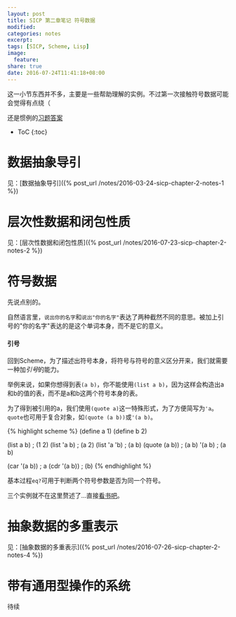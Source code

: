 ```yaml
---
layout: post
title: SICP 第二章笔记 符号数据
modified:
categories: notes
excerpt:
tags: [SICP, Scheme, Lisp]
image:
  feature:
share: true
date: 2016-07-24T11:41:18+08:00
---
```


这一小节东西并不多，主要是一些帮助理解的实例。不过第一次接触符号数据可能会觉得有点绕（

还是惯例的[习题答案](https://github.com/hrl/SICP/tree/master/ch2)

* ToC
{:toc}

# 数据抽象导引

见：[数据抽象导引]({% post_url /notes/2016-03-24-sicp-chapter-2-notes-1 %})

# 层次性数据和闭包性质

见：[层次性数据和闭包性质]({% post_url /notes/2016-07-23-sicp-chapter-2-notes-2 %})

# 符号数据

先说点别的。

自然语言里，`说出你的名字`和`说出"你的名字"`表达了两种截然不同的意思。被加上引号的"你的名字"表达的是这个单词本身，而不是它的意义。

#### 引号

回到Scheme，为了描述出符号本身，将符号与符号的意义区分开来，我们就需要一种加*引号*的能力。

举例来说，如果你想得到表`(a b)`，你不能使用`(list a b)`，因为这样会构造出a和b的值的表，而不是a和b这两个符号本身的表。

为了得到被引用的a，我们使用`(quote a)`这一特殊形式，为了方便简写为`'a`。`quote`也可用于复合对象，如`(quote (a b))`或`'(a b)`。

{% highlight scheme %}
(define a 1)
(define b 2)

(list a b)    ; (1 2)
(list 'a b)   ; (a 2)
(list 'a 'b)  ; (a b)
(quote (a b)) ; (a b)
'(a b)        ; (a b)

(car '(a b)) ; a
(cdr '(a b)) ; (b)
{% endhighlight %}

基本过程`eq?`可用于判断两个符号参数是否为同一个符号。

三个实例就不在这里赘述了…直接[看书吧](https://mitpress.mit.edu/sicp/full-text/book/book-Z-H-16.html#%_sec_2.3.2)。

# 抽象数据的多重表示

见：[抽象数据的多重表示]({% post_url /notes/2016-07-26-sicp-chapter-2-notes-4 %})

# 带有通用型操作的系统

待续
